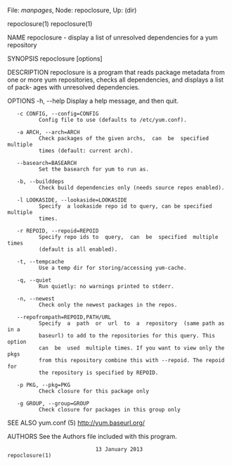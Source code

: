File: *manpages*,  Node: repoclosure,  Up: (dir)

repoclosure(1)                                                  repoclosure(1)



NAME
       repoclosure  -  display  a  list  of  unresolved dependencies for a yum
       repository

SYNOPSIS
       repoclosure [options]

DESCRIPTION
       repoclosure is a program that reads package metadata from one  or  more
       yum repositories, checks all dependencies, and displays a list of pack‐
       ages with unresolved dependencies.

OPTIONS
       -h, --help
              Display a help message, and then quit.

       -c CONFIG, --config=CONFIG
              Config file to use (defaults to /etc/yum.conf).

       -a ARCH, --arch=ARCH
              Check packages of the given archs,  can  be  specified  multiple
              times (default: current arch).

       --basearch=BASEARCH
              Set the basearch for yum to run as.

       -b, --builddeps
              Check build dependencies only (needs source repos enabled).

       -l LOOKASIDE, --lookaside=LOOKASIDE
              Specify  a lookaside repo id to query, can be specified multiple
              times.

       -r REPOID, --repoid=REPOID
              Specify repo ids to  query,  can  be  specified  multiple  times
              (default is all enabled).

       -t, --tempcache
              Use a temp dir for storing/accessing yum-cache.

       -q, --quiet
              Run quietly: no warnings printed to stderr.

       -n, --newest
              Check only the newest packages in the repos.

       --repofrompath=REPOID,PATH/URL
              Specify  a  path  or  url  to  a  repository  (same path as in a
              baseurl) to add to the repositories for this query. This  option
              can  be  used  multiple times. If you want to view only the pkgs
              from this repository combine this with --repoid. The repoid  for
              the repository is specified by REPOID.

       -p PKG, --pkg=PKG
              Check closure for this package only

       -g GROUP, --group=GROUP
              Check closure for packages in this group only


SEE ALSO
       yum.conf (5)
       http://yum.baseurl.org/


AUTHORS
       See the Authors file included with this program.



                                13 January 2013                 repoclosure(1)
